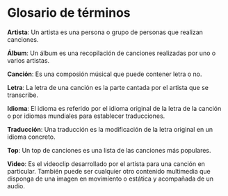 Glosario de términos
==================
**Artista**: Un artista es una persona o grupo de personas que realizan canciones.

**Álbum**: Un álbum es una recopilación de canciones realizadas por uno o varios artistas.

**Canción**: Es una composión músical que puede contener letra o no.

**Letra**: La letra de una canción es la parte cantada por el artista que se transcribe.

**Idioma**: El idioma es referido por el idioma original de la letra de la canción o por idiomas mundiales para establecer traducciones.

**Traducción**: Una traducción es la modificación de la letra original en un idioma concreto.

**Top**: Un top de canciones es una lista de las canciones más populares.

**Video**: Es el videoclip desarrollado por el artista para una canción en particular. También puede ser cualquier otro contenido multimedia que disponga de una imagen en movimiento o estática y acompañada de un audio.
